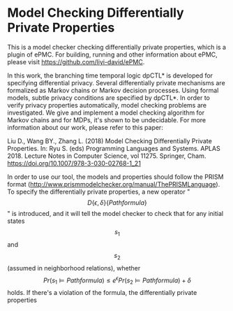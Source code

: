 # Model Checking Differentially Private Properties
This is a model checker checking differentially private properties, which is a plugin of ePMC.
For building, running and other information about ePMC, please visit https://github.com/liyi-david/ePMC.


In this work, the branching time temporal logic dpCTL* is developed for specifying
differential privacy. Several differentially private mechanisms are formalized
as Markov chains or Markov decision processes. Using formal models, subtle
privacy conditions are specified by dpCTL*. In order to verify privacy properties
automatically, model checking problems are investigated. We give and implement a model checking
algorithm for Markov chains and for MDPs, it's shown to be undecidable. 
For more information about our work, please refer to this paper:

Liu D., Wang BY., Zhang L. (2018) Model Checking Differentially Private Properties. In: Ryu S. (eds) Programming Languages and Systems. APLAS 2018. Lecture Notes in Computer Science, vol 11275. Springer, Cham. https://doi.org/10.1007/978-3-030-02768-1_21


In order to use our tool, the models and properties should follow the PRISM format (http://www.prismmodelchecker.org/manual/ThePRISMLanguage).
To specify the differentially private properties, a new operator "$$D\{\epsilon, \delta\}\{Pathformula\}$$" is introduced, 
and it will tell the model checker to check that for any initial states $$s_1$$ and $$s_2$$(assumed in neighborhood relations), 
whether $$Pr(s_1\models Pathformula) \le e^{\epsilon} Pr(s_2\models Pathformula) + \delta$$ holds. If there's a violation of the formula,
the differentially private properties

```

```
